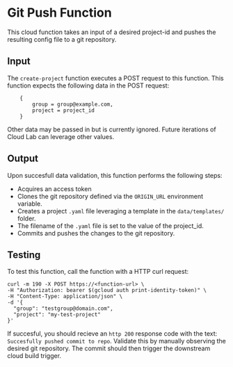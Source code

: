 # Git Push Function

This cloud function takes an input of a desired project-id and pushes the resulting config file to a git repository.

## Input
The `create-project` function executes a POST request to this function. This function expects the following data in the POST request:
```
    {
        group = group@example.com,
        project = project_id
    }
```

Other data may be passed in but is currently ignored. Future iterations of Cloud Lab can leverage other values.

## Output

Upon succesfull data validation, this function performs the following steps:

* Acquires an access token
* Clones the git repository defined via the `ORIGIN_URL` environment variable.
* Creates a project `.yaml` file leveraging a template in the `data/templates/` folder.
* The filename of the `.yaml` file is set to the value of the project_id.
* Commits and pushes the changes to the git repository.


## Testing

To test this function, call the function with a HTTP curl request:

```
curl -m 190 -X POST https://<function-url> \
-H "Authorization: bearer $(gcloud auth print-identity-token)" \
-H "Content-Type: application/json" \
-d '{
  "group": "testgroup@domain.com",
  "project": "my-test-project"
}'
```

If succesful, you should recieve an `http 200` response code with the text: `Succesfully pushed commit to repo`. Validate this by manually observing the desired git repository. The commit should then trigger the downstream cloud build trigger.
